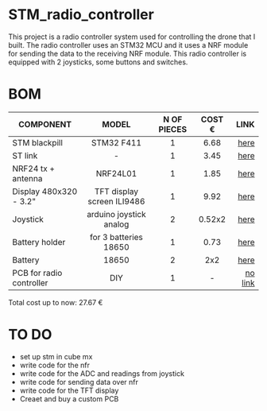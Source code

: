 # STM_radio_controller
 
This project is a radio controller system used for controlling the drone that I built. The radio controller uses an STM32 MCU and it uses a NRF module for sending the data to the receiving NRF module. This radio controller is equipped with 2 joysticks, some buttons and switches.

# BOM

| **COMPONENT**           | **MODEL**                    | **N OF PIECES** | **COST €**| **LINK** |
| ----------------------- |:----------------------------:|:---------------:|:---------:| --------:|
| STM blackpill           | STM32 F411                   | 1               | 6.68      | [here](https://it.aliexpress.com/item/32792513237.html?spm=a2g0s.9042311.0.0.74a34c4dBViBGv)
| ST link                 | -                            | 1               | 3.45      | [here](https://it.aliexpress.com/item/32792513237.html?spm=a2g0s.9042311.0.0.74a34c4dBViBGv)
| NRF24 tx + antenna      | NRF24L01                     | 1               | 1.85      | [here](https://it.aliexpress.com/item/32272725011.html?spm=a2g0s.9042311.0.0.74a34c4dBViBGv)
| Display 480x320 - 3.2"  | TFT display screen ILI9486   | 1               | 9.92     | [here](https://it.aliexpress.com/item/4001247380483.html?spm=a2g0o.productlist.0.0.248279ebKSZWhT&algo_pvid=0093292f-33ab-4618-a51c-bde38f8fd506&algo_exp_id=0093292f-33ab-4618-a51c-bde38f8fd506-43&pdp_ext_f=%7B%22sku_id%22%3A%2210000015454172922%22%7D)
| Joystick                | arduino joystick analog      | 2               | 0.52x2    | [here](https://it.aliexpress.com/item/32263199828.html?spm=a2g0s.9042311.0.0.74a34c4dBViBGv)
| Battery holder          | for 3 batteries 18650        | 1               | 0.73      | [here](https://it.aliexpress.com/item/1005002410468384.html?spm=a2g0o.productlist.0.0.56313a21GUZq3K&algo_pvid=54f28b8d-b266-48cd-a70a-93b899a8bcd3&aem_p4p_detail=202112100021489728919746521060005601596&algo_exp_id=54f28b8d-b266-48cd-a70a-93b899a8bcd3-1&pdp_ext_f=%7B%22sku_id%22%3A%2212000020563128549%22%7D)
| Battery                 | 18650                        | 2               | 2x2       | [here](https://it.aliexpress.com/item/1005002325103098.html?spm=a2g0s.9042311.0.0.49664c4dRVHLxL)
| PCB for radio controller| DIY                          | 1               | -         | [no link]()

Total cost up to now: 27.67 €

# TO DO

- set up stm in cube mx
- write code for the nfr
- write code for the ADC and readings from joystick
- write code for sending data over nfr
- write code for the TFT display
- Creaet and buy a custom PCB